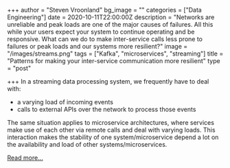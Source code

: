 +++
author = "Steven Vroonland"
bg_image = ""
categories = ["Data Engineering"]
date = 2020-10-11T22:00:00Z
description = "Networks are unreliable and peak loads are one of the major causes of failures. All this while your users expect your system to continue operating and be responsive. What can we do to make inter-service calls less prone to failures or peak loads and our systems more resilient?"
image = "/images/streams.png"
tags = ["Kafka", "microservices", "streaming"]
title = "Patterns for making your inter-service communication more resilient"
type = "post"

+++
In a streaming data processing system, we frequently have to deal with:

* a varying load of incoming events
* calls to external APIs over the network to process those events

The same situation applies to microservice architectures, where services make use of each other via remote calls and deal with varying loads. This interaction makes the stability of one system/microservice depend a lot on the availability and load of other systems/microservices.

[Read more...](https://medium.com/@svroonland/patterns-for-making-your-inter-service-communication-more-resilient-592ec928296b)